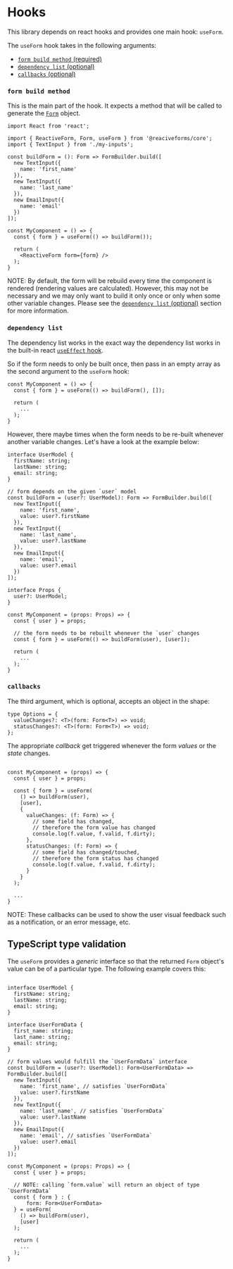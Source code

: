 # Hooks

This library depends on react hooks and provides one main hook: `useForm`.

The `useForm` hook takes in the following arguments:
* [`form build method` (required)](#form-build-method)
* [`dependency list` (optional)](#dependency-list)
* [`callbacks` (optional)](#callbacks)

### <a name="form-build-method"></a>`form build method`

This is the main part of the hook. It expects a method that will be called to generate the [`Form`](https://github.com/pureartisan/reactive-forms/tree/master/packages/core/docs/form-controls.md#Form) object.

```tsx
import React from 'react';

import { ReactiveForm, Form, useForm } from '@reaciveforms/core';
import { TextInput } from './my-inputs';

const buildForm = (): Form => FormBuilder.build([
  new TextInput({
    name: 'first_name'
  }),
  new TextInput({
    name: 'last_name'
  }),
  new EmailInput({
    name: 'email'
  })
]);

const MyComponent = () => {
  const { form } = useForm(() => buildForm());

  return (
    <ReactiveForm form={form} />
  );
}
```

NOTE: By default, the form will be rebuild every time the component is rendered (rendering values are calculated). However, this may not be necessary and we may only want to build it only once or only when some other variable changes. Please see the [`dependency list` (optional)](#dependency-list) section for more information.

### <a name="dependency-list"></a>`dependency list`

The dependency list works in the exact way the dependency list works in the built-in react [`useEffect` hook](https://reactjs.org/docs/hooks-effect.html).

So if the form needs to only be built once, then pass in an empty array as the second argument to the `useForm` hook:

```tsx
const MyComponent = () => {
  const { form } = useForm(() => buildForm(), []);

  return (
    ...
  );
}
```

However, there maybe times when the form needs to be re-built whenever another variable changes. Let's have a look at the example below:

```tsx
interface UserModel {
  firstName: string;
  lastName: string;
  email: string;
}

// form depends on the given `user` model
const buildForm = (user?: UserModel): Form => FormBuilder.build([
  new TextInput({
    name: 'first_name',
    value: user?.firstName
  }),
  new TextInput({
    name: 'last_name',
    value: user?.lastName
  }),
  new EmailInput({
    name: 'email',
    value: user?.email
  })
]);

interface Props {
  user?: UserModel;
}

const MyComponent = (props: Props) => {
  const { user } = props;

  // the form needs to be rebuilt whenever the `user` changes
  const { form } = useForm(() => buildForm(user), [user]);

  return (
    ...
  );
}
```

### <a name="callbacks"></a>`callbacks`

The third argument, which is optional, accepts an object in the shape:
```tsx
type Options = {
  valueChanges?: <T>(form: Form<T>) => void;
  statusChanges?: <T>(form: Form<T>) => void;
};
```

The appropriate *callback* get triggered whenever the form *values* or the *state* changes.

```tsx

const MyComponent = (props) => {
  const { user } = props;

  const { form } = useForm(
    () => buildForm(user),
    [user],
    {
      valueChanges: (f: Form) => {
        // some field has changed,
        // therefore the form value has changed
        console.log(f.value, f.valid, f.dirty);
      },
      statusChanges: (f: Form) => {
        // some field has changed/touched,
        // therefore the form status has changed
        console.log(f.value, f.valid, f.dirty);
      }
    }
  );

  ...
}

```

NOTE: These callbacks can be used to show the user visual feedback such as a notification, or an error message, etc.

## TypeScript type validation

The `useForm` provides a *generic* interface so that the returned `Form` object's value can be of a particular type. The following example covers this:

```tsx

interface UserModel {
  firstName: string;
  lastName: string;
  email: string;
}

interface UserFormData {
  first_name: string;
  last_name: string;
  email: string;
}

// form values would fulfill the `UserFormData` interface
const buildForm = (user?: UserModel): Form<UserFormData> => FormBuilder.build([
  new TextInput({
    name: 'first_name', // satisfies `UserFormData`
    value: user?.firstName
  }),
  new TextInput({
    name: 'last_name', // satisfies `UserFormData`
    value: user?.lastName
  }),
  new EmailInput({
    name: 'email', // satisfies `UserFormData`
    value: user?.email
  })
]);

const MyComponent = (props: Props) => {
  const { user } = props;

  // NOTE: calling `form.value` will return an object of type `UserFormData`
  const { form } : {
      form: Form<UserFormData>
  } = useForm(
    () => buildForm(user),
    [user]
  );

  return (
    ...
  );
}
```
